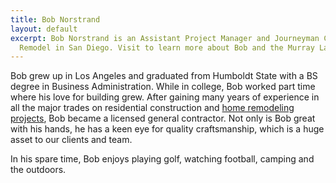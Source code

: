 ```yaml
---
title: Bob Norstrand
layout: default
excerpt: Bob Norstrand is an Assistant Project Manager and Journeyman Carpenter at Murray Lampert Design, Build,
  Remodel in San Diego. Visit to learn more about Bob and the Murray Lampert team.
---
```


Bob grew up in Los Angeles and graduated from Humboldt State with a BS degree in Business Administration. While in college, Bob worked part time where his love for building grew. After gaining many years of experience in all the major trades on residential construction and [home remodeling projects](/san-diego-home-remodel-services), Bob became a licensed general contractor.  Not only is Bob great with his hands, he has a keen eye for quality craftsmanship, which is a huge asset to our clients and team.

In his spare time, Bob enjoys playing golf, watching football, camping and the outdoors.
